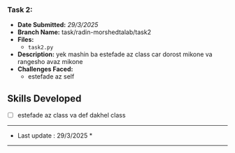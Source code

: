 
### Task 2:
- **Date Submitted:**   *29/3/2025* 
- **Branch Name:** task/radin-morshedtalab/task2
- **Files:**
  - `task2.py`
- **Description:**
  yek mashin ba estefade az class car dorost mikone va rangesho avaz mikone
- **Challenges Faced:**
  - estefade az self


## Skills Developed
- [ ] estefade az class va def dakhel class
      
---
* Last update : 29/3/2025 *
---

